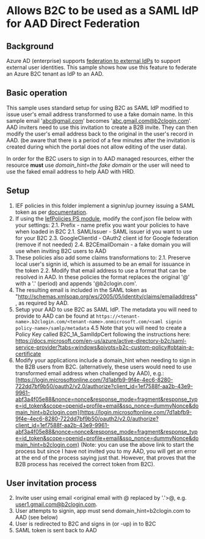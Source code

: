 # Allows B2C to be used as a SAML IdP for AAD Direct Federation

## Background
Azure AD (enterprise) supports [federation to external IdPs](https://docs.microsoft.com/en-us/azure/active-directory/external-identities/direct-federation) to support external user identities. This sample shows how use this feature to federate an Azure B2C tenant as IdP to an AAD.

## Basic operation
This sample uses standard setup for using B2C as SAML IdP modified to issue user's email address transformed to use a fake domain name. In this sample email 'abc@gmail.com' becomes 'abc.gmail.com@b2clogin.com'. AAD inviters need to use this invitation to create a B2B invite. They can then modify the user's email address back to the original in the user's record in AAD. (be aware that there is a period of a few minutes after the invitation is created during which the portal does not allow editing of the user data).

In order for the B2C users to sign in to AAD managed resources, either the resource **must** use *domain_hint=the fake domain* or the user will need to use the faked email address to help AAD with HRD.

## Setup
1. IEF policies in this folder implement a signin/up journey issuing a SAML token as per [documentation](https://docs.microsoft.com/en-us/azure/active-directory-b2c/identity-provider-generic-saml?tabs=windows&pivots=b2c-custom-policy).
2. If using the [IefPolicies PS module](https://www.powershellgallery.com/packages/IefPolicies), modify the conf.json file below with your settings:
    2.1. Prefix - name prefix you want your policies to have when loaded in B2C
    2.1. SAMLIssuer - SAML issuer id you want to use for your B2C
    2.3. GoogleClientId - OAuth2 client id for Google federation (remove if not needed)
    2.4. B2CEmailDomain - a fake domain you will use when inviting B2C users to AAD
2. These policies also add some claims transformations to:
    2.1. Preserve local user's signin id, which is assumed to be an email for issuance in the token
    2.2. Modify that email address to use a format that can be resolved in AAD. In these policies the format replaces the original '@' with a '.' (period) and appends '@b2clogin.com'.
3. The resulting email is included in the SAML token as "http://schemas.xmlsoap.org/ws/2005/05/identity/claims/emailaddress", as required by AAD.
4. Setup your AAD to use B2C as SAML IdP. The metadata you will need to provide to AAD can be found at
`https://<tenant-name>.b2clogin.com/<tenant-name>.onmicrosoft.com/<saml signin policy-name>/samlp/metadata`
4.5 Note that you will need to create a Policy Key called B2C_1A_SamlIdpCert following the instructions here: https://docs.microsoft.com/en-us/azure/active-directory-b2c/saml-service-provider?tabs=windows&pivots=b2c-custom-policy#obtain-a-certificate
5. Modify your applications include a domain_hint when needing to sign in the B2B users from B2C. (alternatively, these users would need to use transformed email address when challenged by AAD), e.g.:
[https://login.microsoftonline.com/7d1abfb9-9f4e-4ec6-8280-722dd7bf9b50/oauth2/v2.0/authorize?client_id=1ef7588f-aa2b-43e9-9961-abf3a4f05e88&nonce=nonce&response_mode=fragment&response_type=id_token&scope=openid+profile+email&sso_nonce=dummyNonce&domain_hint=b2clogin.com](https://login.microsoftonline.com/7d1abfb9-9f4e-4ec6-8280-722dd7bf9b50/oauth2/v2.0/authorize?client_id=1ef7588f-aa2b-43e9-9961-abf3a4f05e88&nonce=nonce&response_mode=fragment&response_type=id_token&scope=openid+profile+email&sso_nonce=dummyNonce&domain_hint=b2clogin.com)
(Note: you can use the above link to start the process but since I have not invited you to my AAD, you will get an error at the end of the process saying just that. However, that proves that the B2B process has received the correct token from B2C).

## User invitation process
  
2. Invite user using email <original email with @ replaced by '.'>@<fake domain name>, e.g. user1.gmail.com@b2clogin.com.
3. User attempts to signin, app must send domain_hint=b2clogin.com to AAD (see below)
4. User is redirected to B2C and signs in (or -up) in to B2C
4. SAML token is sent back to AAD



